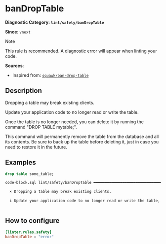 # banDropTable
**Diagnostic Category: `lint/safety/banDropTable`**

**Since**: `vnext`

> [!NOTE]
> This rule is recommended. A diagnostic error will appear when linting your code.

**Sources**: 
- Inspired from: <a href="https://squawkhq.com/docs/ban-drop-table" target="_blank"><code>squawk/ban-drop-table</code></a>

## Description
Dropping a table may break existing clients.

Update your application code to no longer read or write the table.

Once the table is no longer needed, you can delete it by running the command "DROP TABLE mytable;".

This command will permanently remove the table from the database and all its contents.
Be sure to back up the table before deleting it, just in case you need to restore it in the future.

## Examples

```sql
drop table some_table;
```

```sh
code-block.sql lint/safety/banDropTable ━━━━━━━━━━━━━━━━━━━━━━━━━━━━━━━━━━━━━━━━━━━━━━━━━━━━━━━━━━━━

  × Dropping a table may break existing clients.
  
  i Update your application code to no longer read or write the table, and only then delete the table. Be sure to create a backup.
  

```

## How to configure
```toml
[linter.rules.safety]
banDropTable = "error"

```
